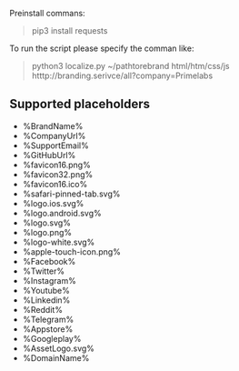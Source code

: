 Preinstall commans:
> pip3 install requests


To run the script please specify the comman like:
>  python3 localize.py ~/pathtorebrand html/htm/css/js htttp://branding.serivce/all?company=Primelabs


## Supported placeholders ##

* %BrandName%
* %CompanyUrl%
* %SupportEmail%
* %GitHubUrl%
* %favicon16.png%
* %favicon32.png%
* %favicon16.ico%
* %safari-pinned-tab.svg%
* %logo.ios.svg%
* %logo.android.svg%
* %logo.svg%
* %logo.png%
* %logo-white.svg%
* %apple-touch-icon.png%
* %Facebook%	
* %Twitter%
* %Instagram%
* %Youtube%
* %Linkedin%
* %Reddit%
* %Telegram%
* %Appstore%
* %Googleplay%
* %AssetLogo.svg%
* %DomainName%
